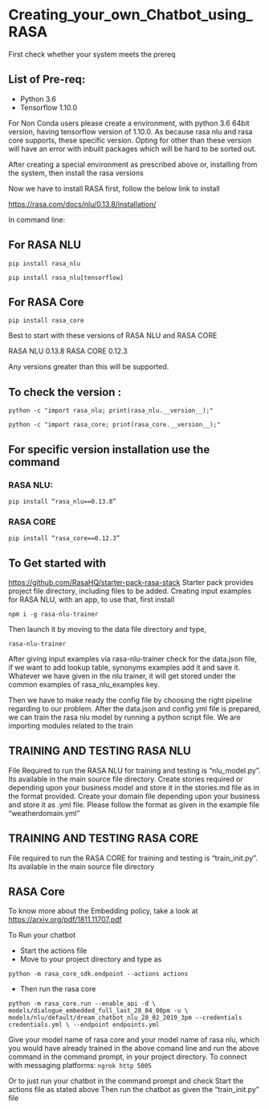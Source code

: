 # Creating_your_own_Chatbot_using_RASA

First check whether your system meets the prereq

## List of Pre-req:
* Python 3.6
* Tensorflow 1.10.0

For Non Conda users please create a environment, with python 3.6 64bit version, having tensorflow version of 1.10.0. As because rasa nlu and rasa core supports, these specific version. Opting for other than these version will have an error with inbuilt packages which will be hard to be sorted out. 

After creating a special environment as prescribed above or, installing from the system, then install the rasa versions

Now we have to install RASA first, follow the below link to install

https://rasa.com/docs/nlu/0.13.8/installation/

In command line:

## For RASA NLU

```pip install rasa_nlu```

```pip install rasa_nlu[tensorflow]```

## For RASA Core

```pip install rasa_core```

Best to start with these versions of RASA NLU and RASA CORE

RASA NLU 0.13.8
RASA CORE  0.12.3

Any versions greater than this will be supported.

## To check the version :
```python -c "import rasa_nlu; print(rasa_nlu.__version__);"```

```python -c "import rasa_core; print(rasa_core.__version__);"```
## For specific version installation use the command
### RASA NLU:
```pip install “rasa_nlu==0.13.8”```
### RASA CORE
```pip install “rasa_core==0.12.3”```
## To Get started with
https://github.com/RasaHQ/starter-pack-rasa-stack
Starter pack provides project file directory, including files to be added.
Creating input examples for RASA NLU, with an app, to use that, first install

```npm i -g rasa-nlu-trainer```

Then launch it by moving to the data file directory and type,

```rasa-nlu-trainer```

After giving input examples via rasa-nlu-trainer check for the data.json file, if we want to add lookup table, synonyms examples add it and save it. Whatever we have given in the nlu trainer, it will get stored under the common examples of rasa_nlu_examples key.

Then we have to make ready the config file by choosing the right pipeline regarding to our problem.
After the data.json and config.yml file is prepared, we can train the rasa nlu model by running a python script file. We are importing modules related to the train

## TRAINING AND TESTING RASA NLU 
File Required to run the RASA NLU for training and testing is “nlu_model.py”. Its available in the main source file directory.
Create stories required or depending upon your business model and store it in the stories.md file as in the format provided.
Create your domain file depending upon your business and store it as .yml file. Please follow the format as given in the example file “weatherdomain.yml”

## TRAINING AND TESTING RASA CORE
File required to run the RASA CORE for training and testing is “train_init.py”. Its available in the main source file directory

## RASA Core
To know more about the Embedding policy, take a look at
https://arxiv.org/pdf/1811.11707.pdf

To Run your chatbot 
* Start the actions file 
* Move to your project directory and type as

```python -m rasa_core_sdk.endpoint --actions actions```
* Then run the rasa core 

```python -m rasa_core.run --enable_api -d \ models/dialogue_embedded_full_last_28_04_00pm -u \ models/nlu/default/dream_chatbot_nlu_28_02_2019_3pm --credentials credentials.yml \ --endpoint endpoints.yml```

Give your model name of rasa core and your model name of rasa nlu, which you would have already trained in the above comand line and run the above command in the command prompt, in your project directory.
To connect with messaging platforms:
```ngrok http 5005```

Or to just run your chatbot in the command prompt and check 
Start the actions file as stated above
Then run the chatbot as given the “train_init.py” file



